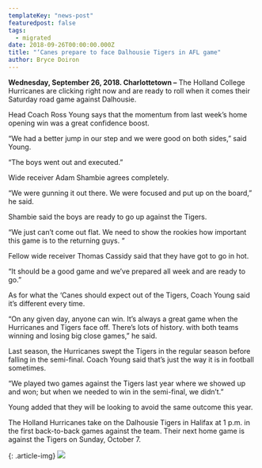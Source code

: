 ```yaml
---
templateKey: "news-post"
featuredpost: false
tags:
  - migrated
date: 2018-09-26T00:00:00.000Z
title: "‘Canes prepare to face Dalhousie Tigers in AFL game"
author: Bryce Doiron
---
```


**Wednesday, September 26, 2018. Charlottetown –** The Holland College Hurricanes are clicking right now and are ready to roll when it comes their Saturday road game against Dalhousie.

Head Coach Ross Young says that the momentum from last week’s home opening win was a great confidence boost.

“We had a better jump in our step and we were good on both sides,” said Young.

“The boys went out and executed.”

Wide receiver Adam Shambie agrees completely.

“We were gunning it out there. We were focused and put up on the board,” he said.

Shambie said the boys are ready to go up against the Tigers.

“We just can’t come out flat. We need to show the rookies how important this game is to the returning guys. “

Fellow wide receiver Thomas Cassidy said that they have got to go in hot.

“It should be a good game and we’ve prepared all week and are ready to go.”

As for what the ‘Canes should expect out of the Tigers, Coach Young said it’s different every time.

“On any given day, anyone can win. It’s always a great game when the Hurricanes and Tigers face off. There’s lots of history. with both teams winning and losing big close games,” he said.

Last season, the Hurricanes swept the Tigers in the regular season before falling in the semi-final. Coach Young said that’s just the way it is in football sometimes.

“We played two games against the Tigers last year where we showed up and won; but when we needed to win in the semi-final, we didn’t.”

Young added that they will be looking to avoid the same outcome this year.

The Holland Hurricanes take on the Dalhousie Tigers in Halifax at 1 p.m. in the first back-to-back games against the team. Their next home game is against the Tigers on Sunday, October 7.

{: .article-img}
![](/img/posts/2018-09-26.jpg)
